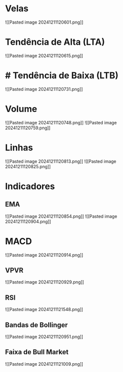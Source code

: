 # Velas

![[Pasted image 20241211120601.png]]

# Tendência de Alta (LTA)
![[Pasted image 20241211120615.png]]

# # Tendência de Baixa (LTB)

![[Pasted image 20241211120731.png]]

# Volume

![[Pasted image 20241211120748.png]]
![[Pasted image 20241211120759.png]]
# Linhas

![[Pasted image 20241211120813.png]]
![[Pasted image 20241211120825.png]]

# Indicadores

## EMA

![[Pasted image 20241211120854.png]]
![[Pasted image 20241211120904.png]]

# MACD

![[Pasted image 20241211120914.png]]

## VPVR

![[Pasted image 20241211120929.png]]

## RSI

![[Pasted image 20241211121548.png]]
## Bandas de Bollinger

![[Pasted image 20241211120951.png]]

## Faixa de Bull Market

![[Pasted image 20241211121009.png]]
